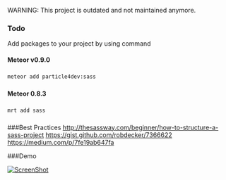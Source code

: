 WARNING: This project is outdated and not maintained anymore.

### Todo
Add packages to your project by using command

#### Meteor v0.9.0
###
    meteor add particle4dev:sass
###

#### Meteor 0.8.3
###
    mrt add sass
###


###Best Practices
    http://thesassway.com/beginner/how-to-structure-a-sass-project
    https://gist.github.com/robdecker/7366622
    https://medium.com/p/7fe19ab647fa

###Demo

[![ScreenShot](https://i1.ytimg.com/vi/5nFp7suxvac/hqdefault.jpg)](http://youtu.be/5nFp7suxvac)
